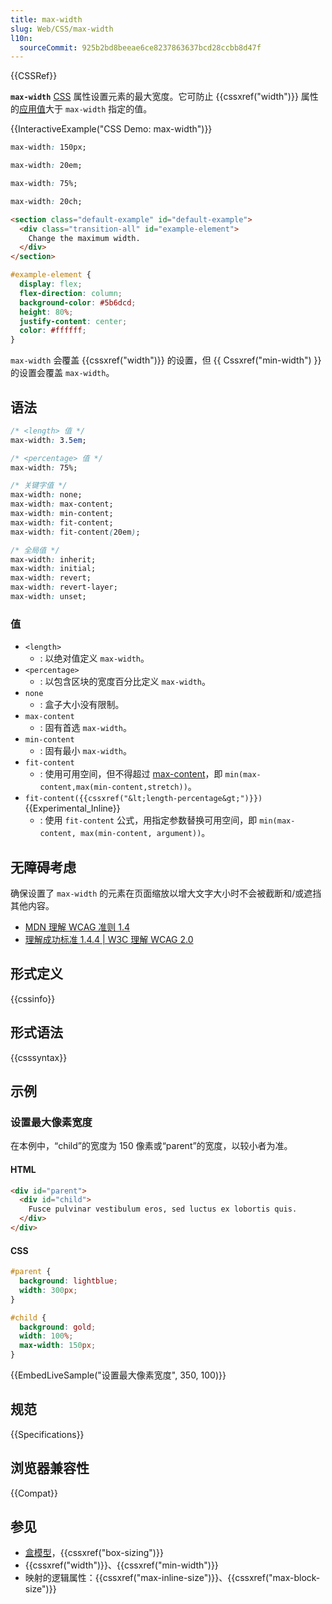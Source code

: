 ```yaml
---
title: max-width
slug: Web/CSS/max-width
l10n:
  sourceCommit: 925b2bd8beeae6ce8237863637bcd28ccbb8d47f
---
```


{{CSSRef}}

**`max-width`** [CSS](/zh-CN/docs/Web/CSS) 属性设置元素的最大宽度。它可防止 {{cssxref("width")}} 属性的[应用值](/zh-CN/docs/Web/CSS/CSS_cascade/used_value)大于 `max-width` 指定的值。

{{InteractiveExample("CSS Demo: max-width")}}

```css interactive-example-choice
max-width: 150px;
```

```css interactive-example-choice
max-width: 20em;
```

```css interactive-example-choice
max-width: 75%;
```

```css interactive-example-choice
max-width: 20ch;
```

```html interactive-example
<section class="default-example" id="default-example">
  <div class="transition-all" id="example-element">
    Change the maximum width.
  </div>
</section>
```

```css interactive-example
#example-element {
  display: flex;
  flex-direction: column;
  background-color: #5b6dcd;
  height: 80%;
  justify-content: center;
  color: #ffffff;
}
```

`max-width` 会覆盖 {{cssxref("width")}} 的设置，但 {{ Cssxref("min-width") }} 的设置会覆盖 `max-width`。

## 语法

```css
/* <length> 值 */
max-width: 3.5em;

/* <percentage> 值 */
max-width: 75%;

/* 关键字值 */
max-width: none;
max-width: max-content;
max-width: min-content;
max-width: fit-content;
max-width: fit-content(20em);

/* 全局值 */
max-width: inherit;
max-width: initial;
max-width: revert;
max-width: revert-layer;
max-width: unset;
```

### 值

- `<length>`
  - : 以绝对值定义 `max-width`。
- `<percentage>`
  - : 以包含区块的宽度百分比定义 `max-width`。
- `none`
  - : 盒子大小没有限制。
- `max-content`
  - : 固有首选 `max-width`。
- `min-content`
  - : 固有最小 `max-width`。
- `fit-content`
  - : 使用可用空间，但不得超过 [max-content](/zh-CN/docs/Web/CSS/max-content)，即 `min(max-content,max(min-content,stretch))`。
- `fit-content({{cssxref("&lt;length-percentage&gt;")}})` {{Experimental_Inline}}
  - : 使用 `fit-content` 公式，用指定参数替换可用空间，即 `min(max-content, max(min-content, argument))`。

## 无障碍考虑

确保设置了 `max-width` 的元素在页面缩放以增大文字大小时不会被截断和/或遮挡其他内容。

- [MDN 理解 WCAG 准则 1.4](/zh-CN/docs/Web/Accessibility/Understanding_WCAG/Perceivable#准则_1.4：让用户更容易看到和听到内容，包括将前景与背景分开)
- [理解成功标准 1.4.4 | W3C 理解 WCAG 2.0](https://www.w3.org/TR/UNDERSTANDING-WCAG20/visual-audio-contrast-scale.html)

## 形式定义

{{cssinfo}}

## 形式语法

{{csssyntax}}

## 示例

### 设置最大像素宽度

在本例中，“child”的宽度为 150 像素或“parent”的宽度，以较小者为准。

#### HTML

```html
<div id="parent">
  <div id="child">
    Fusce pulvinar vestibulum eros, sed luctus ex lobortis quis.
  </div>
</div>
```

#### CSS

```css
#parent {
  background: lightblue;
  width: 300px;
}

#child {
  background: gold;
  width: 100%;
  max-width: 150px;
}
```

{{EmbedLiveSample("设置最大像素宽度", 350, 100)}}

## 规范

{{Specifications}}

## 浏览器兼容性

{{Compat}}

## 参见

- [盒模型](/zh-CN/docs/Web/CSS/CSS_box_model/Introduction_to_the_CSS_box_model)，{{cssxref("box-sizing")}}
- {{cssxref("width")}}、{{cssxref("min-width")}}
- 映射的逻辑属性：{{cssxref("max-inline-size")}}、{{cssxref("max-block-size")}}
